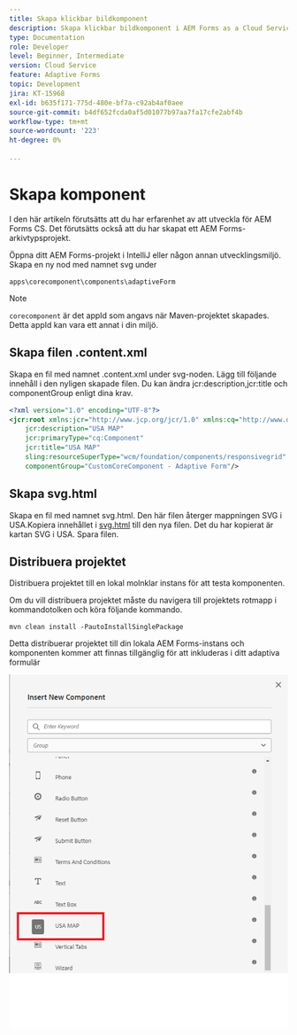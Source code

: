 ```yaml
---
title: Skapa klickbar bildkomponent
description: Skapa klickbar bildkomponent i AEM Forms as a Cloud Service
type: Documentation
role: Developer
level: Beginner, Intermediate
version: Cloud Service
feature: Adaptive Forms
topic: Development
jira: KT-15968
exl-id: b635f171-775d-480e-bf7a-c92ab4af0aee
source-git-commit: b4df652fcda0af5d01077b97aa7fa17cfe2abf4b
workflow-type: tm+mt
source-wordcount: '223'
ht-degree: 0%

---
```


# Skapa komponent

I den här artikeln förutsätts att du har erfarenhet av att utveckla för AEM Forms CS. Det förutsätts också att du har skapat ett AEM Forms-arkivtypsprojekt.

Öppna ditt AEM Forms-projekt i IntelliJ eller någon annan utvecklingsmiljö. Skapa en ny nod med namnet svg under

```
apps\corecomponent\components\adaptiveForm
```

>[!NOTE]
>
> ``corecomponent`` är det appId som angavs när Maven-projektet skapades. Detta appId kan vara ett annat i din miljö.


## Skapa filen .content.xml

Skapa en fil med namnet .content.xml under svg-noden. Lägg till följande innehåll i den nyligen skapade filen. Du kan ändra jcr:description,jcr:title och componentGroup enligt dina krav.

```xml
<?xml version="1.0" encoding="UTF-8"?>
<jcr:root xmlns:jcr="http://www.jcp.org/jcr/1.0" xmlns:cq="http://www.day.com/jcr/cq/1.0" xmlns:sling="http://sling.apache.org/jcr/sling/1.0"
    jcr:description="USA MAP"
    jcr:primaryType="cq:Component"
    jcr:title="USA MAP"
    sling:resourceSuperType="wcm/foundation/components/responsivegrid"
    componentGroup="CustomCoreComponent - Adaptive Form"/>
```

## Skapa svg.html

Skapa en fil med namnet svg.html. Den här filen återger mappningen SVG i USA.Kopiera innehållet i [svg.html](assets/svg.html) till den nya filen. Det du har kopierat är kartan SVG i USA. Spara filen.

## Distribuera projektet

Distribuera projektet till en lokal molnklar instans för att testa komponenten.

Om du vill distribuera projektet måste du navigera till projektets rotmapp i kommandotolken och köra följande kommando.

```
mvn clean install -PautoInstallSinglePackage
```

Detta distribuerar projektet till din lokala AEM Forms-instans och komponenten kommer att finnas tillgänglig för att inkluderas i ditt adaptiva formulär

![usa-karta](./assets/usa-map.png)
